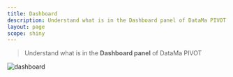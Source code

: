 ```yaml
---
title: Dashboard
description: Understand what is in the Dashboard panel of DataMa PIVOT.
layout: page
scope: shiny
---
```


> Understand what is in the **Dashboard panel** of DataMa PIVOT

![dashboard]({{site.url}}/{{site.baseurl}}/core_app/pivot/web_application/images/pivotdashboard.png)
